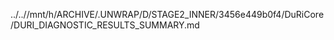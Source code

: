 ../..//mnt/h/ARCHIVE/.UNWRAP/D/STAGE2_INNER/3456e449b0f4/DuRiCore/DURI_DIAGNOSTIC_RESULTS_SUMMARY.md